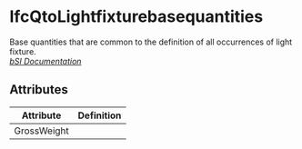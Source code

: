 IfcQtoLightfixturebasequantities
================================
Base quantities that are common to the definition of all occurrences of light
fixture.  
[ _bSI
Documentation_](https://standards.buildingsmart.org/IFC/DEV/IFC4_2/FINAL/HTML/schema/ifcelectricaldomain/qset/qto_lightfixturebasequantities.htm)


Attributes
----------
| Attribute   | Definition   |
|-------------|--------------|
| GrossWeight |              |
